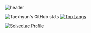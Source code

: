 ![header](https://capsule-render.vercel.app/api?&type=waving&color=gradient&height=220&text=Taekhyun&animation=fadeIn&fontAlignY=30&desc=Always%20Be%20improving.&descAlignY=45&descAlign=65&fontColor=black)

![Taekhyun's GitHub stats](https://github-readme-stats.vercel.app/api?username=tmsksfh2012&&show_icons=true&theme=vue)
[![Top Langs](https://github-readme-stats.vercel.app/api/top-langs/?username=tmsksfh2012&layout=compact&theme=vue&langs_count=8)](https://github.com/anuraghazra/github-readme-stats)

[![Solved.ac Profile](http://mazassumnida.wtf/api/v2/generate_badge?boj=tmsksfh2012)](https://solved.ac/tmsksfh2012/)

